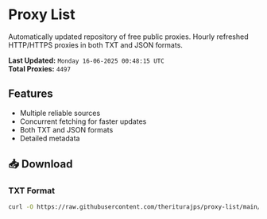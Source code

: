 # Proxy List

Automatically updated repository of free public proxies. Hourly refreshed HTTP/HTTPS proxies in both TXT and JSON formats.

**Last Updated:** `Monday 16-06-2025 00:48:15 UTC`  
**Total Proxies:** `4497`

## Features
- Multiple reliable sources
- Concurrent fetching for faster updates
- Both TXT and JSON formats
- Detailed metadata

## 📥 Download

### TXT Format
```bash
curl -O https://raw.githubusercontent.com/theriturajps/proxy-list/main/proxies.txt